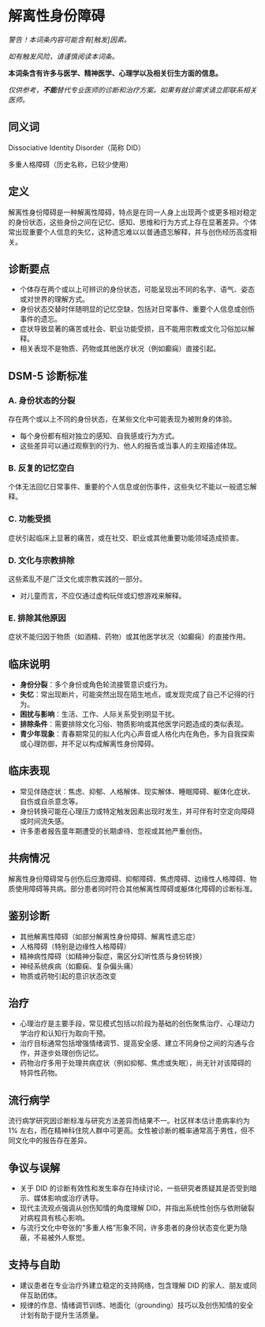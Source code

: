 # 解离性身份障碍

**警告！本词条内容可能含有*[触发]*因素。**

_如有触发风险，请谨慎阅读本词条。_

**本词条含有许多与医学、精神医学、心理学以及相关衍生方面的信息。**

_仅供参考，**不能**替代专业医师的诊断和治疗方案。如果有就诊需求请立即联系相关医师。_

## 同义词

Dissociative Identity Disorder（简称 DID）

多重人格障碍（历史名称，已较少使用）

## 定义

解离性身份障碍是一种解离性障碍，特点是在同一人身上出现两个或更多相对稳定的身份状态，这些身份之间在记忆、感知、思维和行为方式上存在显著差异。个体常出现重要个人信息的失忆，这种遗忘难以以普通遗忘解释，并与创伤经历高度相关。

## 诊断要点

* 个体存在两个或以上可辨识的身份状态，可能呈现出不同的名字、语气、姿态或对世界的理解方式。
* 身份状态交替时伴随明显的记忆空缺，包括对日常事件、重要个人信息或创伤事件的遗忘。
* 症状导致显著的痛苦或社会、职业功能受损，且不能用宗教或文化习俗加以解释。
* 相关表现不是物质、药物或其他医疗状况（例如癫痫）直接引起。

## DSM-5 诊断标准

### A. 身份状态的分裂

存在两个或以上不同的身份状态，在某些文化中可能表现为被附身的体验。

- 每个身份都有相对独立的感知、自我感或行为方式。
- 这些差异可以通过观察到的行为、他人的报告或当事人的主观描述体现。

### B. 反复的记忆空白

个体无法回忆日常事件、重要的个人信息或创伤事件，这些失忆不能以一般遗忘解释。

### C. 功能受损

症状引起临床上显著的痛苦，或在社交、职业或其他重要功能领域造成损害。

### D. 文化与宗教排除

这些紊乱不是广泛文化或宗教实践的一部分。

- 对儿童而言，不应仅通过虚构玩伴或幻想游戏来解释。

### E. 排除其他原因

症状不能归因于物质（如酒精、药物）或其他医学状况（如癫痫）的直接作用。

## 临床说明

- **身份分裂**：多个身份或角色轮流接管意识或行为。
- **失忆**：常出现断片，可能突然出现在陌生地点，或发现完成了自己不记得的行为。
- **困扰与影响**：生活、工作、人际关系受到明显干扰。
- **排除条件**：需要排除文化习俗、物质影响或其他医学问题造成的类似表现。
- **青少年现象**：青春期常见的拟人化内心声音或人格化内在角色，多为自我探索或心理防御，并不足以构成解离性身份障碍。

## 临床表现

* 常见伴随症状：焦虑、抑郁、人格解体、现实解体、睡眠障碍、躯体化症状、自伤或自杀意念等。
* 身份转换可能在心理压力或特定触发因素出现时发生，并可伴有时空定向障碍或时间流失感。
* 许多患者报告童年期遭受的长期虐待、忽视或其他严重创伤。

## 共病情况

解离性身份障碍常与创伤后应激障碍、抑郁障碍、焦虑障碍、边缘性人格障碍、物质使用障碍等共病。部分患者同时符合其他解离性障碍或躯体化障碍的诊断标准。

## 鉴别诊断

* 其他解离性障碍（如部分解离性身份障碍、解离性遗忘症）
* 人格障碍（特别是边缘性人格障碍）
* 精神病性障碍（如精神分裂症，需区分幻听性质与身份转换）
* 神经系统疾病（如癫痫、复杂偏头痛）
* 物质或药物引起的意识状态改变

## 治疗

* 心理治疗是主要手段，常见模式包括以阶段为基础的创伤聚焦治疗、心理动力学治疗和认知行为取向干预。
* 治疗目标通常包括增强情绪调节、提高安全感、建立不同身份之间的沟通与合作，并逐步处理创伤记忆。
* 药物治疗多用于处理共病症状（例如抑郁、焦虑或失眠），尚无针对该障碍的特异性药物。

## 流行病学

流行病学研究因诊断标准与研究方法差异而结果不一。社区样本估计患病率约为 1% 左右，而在精神科住院人群中可更高。女性被诊断的概率通常高于男性，但不同文化中的报告存在差异。

## 争议与误解

* 关于 DID 的诊断有效性和发生率存在持续讨论，一些研究者质疑其是否受到暗示、媒体影响或治疗诱导。
* 现代主流观点强调从创伤知情的角度理解 DID，并指出系统性创伤与依附破裂对病程具有核心影响。
* 与流行文化中夸张的“多重人格”形象不同，许多患者的身份状态变化更为隐蔽，不易被外人察觉。

## 支持与自助

* 建议患者在专业治疗外建立稳定的支持网络，包含理解 DID 的家人、朋友或同伴互助团体。
* 规律的作息、情绪调节训练、地面化（grounding）技巧以及创伤知情的安全计划有助于提升生活质量。

